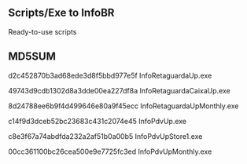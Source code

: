 ## Scripts/Exe to InfoBR
Ready-to-use scripts

## MD5SUM

d2c452870b3ad68ede3d8f5bbd977e5f  InfoRetaguardaUp.exe

49743d9cdb1302d8a3dde00ea227df8a  InfoRetaguardaCaixaUp.exe

8d24788ee6b9f4d499646e80a9f45ecc  InfoRetaguardaUpMonthly.exe

c14f9d3dceb52bc23683c431c2074e45  InfoPdvUp.exe

c8e3f67a74abdfda232a2af51b0a00b5  InfoPdvUpStore1.exe

00cc361100bc26cea500e9e7725fc3ed  InfoPdvUpMonthly.exe
